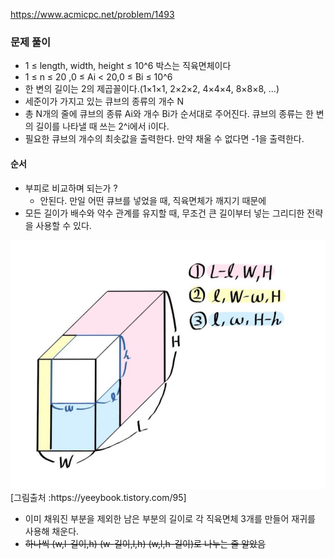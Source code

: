 https://www.acmicpc.net/problem/1493
### 문제 풀이
- 1 ≤ length, width, height ≤ 10^6 박스는 직육면체이다 
- 1 ≤ n ≤ 20 ,0 ≤ Ai < 20,0 ≤ Bi ≤ 10^6
-  한 변의 길이는 2의 제곱꼴이다.(1×1×1, 2×2×2, 4×4×4, 8×8×8, ...)
- 세준이가 가지고 있는 큐브의 종류의 개수 N
- 총 N개의 줄에 큐브의 종류 Ai와 개수 Bi가 순서대로 주어진다. 큐브의 종류는 한 변의 길이를 나타낼 때 쓰는 2^i에서 i이다.
- 필요한 큐브의 개수의 최솟값을 출력한다. 만약 채울 수 없다면 -1을 출력한다.

#### 순서
- 부피로 비교하며 되는가 ?
    - 안된다. 만일 어떤 큐브를 넣었을 때, 직육면체가 깨지기 때문에 
- 모든 길이가 배수와 약수 관계를 유지할 때, 무조건 큰 길이부터 넣는 그리디한 전략을 사용할 수 있다.
<img src="./pic.png" >
[그림출처 :https://yeeybook.tistory.com/95]

- 이미 채워진 부분을 제외한 남은 부분의 길이로 각 직육면체 3개를 만들어 재귀를 사용해 채운다.
- ~~하나씩 (w,l-길이,h) (w-길이,l,h) (w,l,h-길이)로 나누는 줄 알았음~~ 



